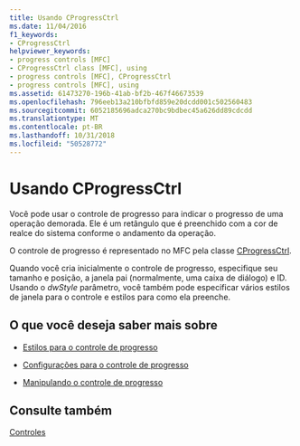 ```yaml
---
title: Usando CProgressCtrl
ms.date: 11/04/2016
f1_keywords:
- CProgressCtrl
helpviewer_keywords:
- progress controls [MFC]
- CProgressCtrl class [MFC], using
- progress controls [MFC], CProgressCtrl
- progress controls [MFC], using
ms.assetid: 61473270-196b-41ab-bf2b-467f46673539
ms.openlocfilehash: 796eeb13a210bfbfd859e20dcdd001c502560483
ms.sourcegitcommit: 6052185696adca270bc9bdbec45a626dd89cdcdd
ms.translationtype: MT
ms.contentlocale: pt-BR
ms.lasthandoff: 10/31/2018
ms.locfileid: "50528772"
---
```

# <a name="using-cprogressctrl"></a>Usando CProgressCtrl

Você pode usar o controle de progresso para indicar o progresso de uma operação demorada. Ele é um retângulo que é preenchido com a cor de realce do sistema conforme o andamento da operação.

O controle de progresso é representado no MFC pela classe [CProgressCtrl](../mfc/reference/cprogressctrl-class.md).

Quando você cria inicialmente o controle de progresso, especifique seu tamanho e posição, a janela pai (normalmente, uma caixa de diálogo) e ID. Usando o *dwStyle* parâmetro, você também pode especificar vários estilos de janela para o controle e estilos para como ela preenche.

## <a name="what-do-you-want-to-know-more-about"></a>O que você deseja saber mais sobre

- [Estilos para o controle de progresso](../mfc/styles-for-the-progress-control.md)

- [Configurações para o controle de progresso](../mfc/settings-for-the-progress-control.md)

- [Manipulando o controle de progresso](../mfc/manipulating-the-progress-control.md)

## <a name="see-also"></a>Consulte também

[Controles](../mfc/controls-mfc.md)

